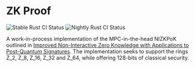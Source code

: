 # ZK Proof

![Stable Rust CI Status](https://github.com/trailofbits/zk-proof/workflows/stable/badge.svg)
![Nightly Rust CI Status](https://github.com/trailofbits/zk-proof/workflows/nightly/badge.svg)

A work-in-process implementation of the MPC-in-the-head NIZKPoK outlined in
[Improved Non-Interactive Zero Knowledge with Applications to Post-Quantum Signatures](https://eprint.iacr.org/2018/475).
The implementation seeks to support the rings Z_2, Z_8, Z_16, Z_32 and Z_64,
while offering 128-bits of classical security.
